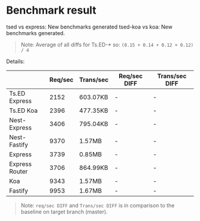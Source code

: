 # Benchmark result

tsed vs express: New benchmarks generated
tsed-koa vs koa: New benchmarks generated.

> Note: 
> Average of all diffs for Ts.ED-* so: `(0.15 + 0.14 + 0.12 + 0.12) / 4`

Details:

|                | Req/sec | Trans/sec | Req/sec DIFF | Trans/sec DIFF |
| -------------- | ------- | --------- | ------------ | -------------- |
| Ts.ED Express  | 2152    | 603.07KB  | -            | -              |
| Ts.ED Koa      | 2396    | 477.35KB  | -            | -              |
| Nest-Express   | 3406    | 795.04KB  | -            | -              |
| Nest-Fastify   | 9370    | 1.57MB    | -            | -              |
| Express        | 3739    | 0.85MB    | -            | -              |
| Express Router | 3706    | 864.99KB  | -            | -              |
| Koa            | 9343    | 1.57MB    | -            | -              |
| Fastify        | 9953    | 1.67MB    | -            | -              |

> Note:
> `req/sec DIFF` and `Trans/sec DIFF` is in comparison to the baseline on target branch (master).
